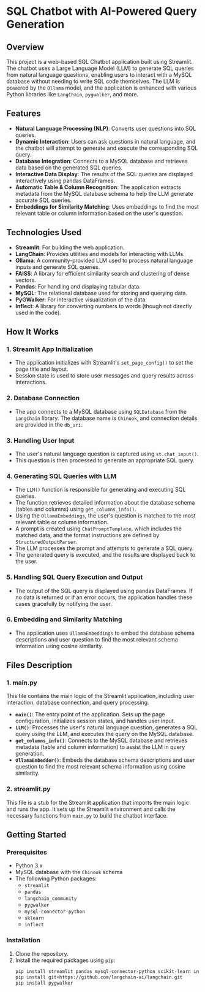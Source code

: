 # SQL Chatbot with AI-Powered Query Generation

## Overview

This project is a web-based SQL Chatbot application built using Streamlit. The chatbot uses a Large Language Model (LLM) to generate SQL queries from natural language questions, enabling users to interact with a MySQL database without needing to write SQL code themselves. The LLM is powered by the `Ollama` model, and the application is enhanced with various Python libraries like `LangChain`, `pygwalker`, and more.

## Features

- **Natural Language Processing (NLP)**: Converts user questions into SQL queries.
- **Dynamic Interaction**: Users can ask questions in natural language, and the chatbot will attempt to generate and execute the corresponding SQL query.
- **Database Integration**: Connects to a MySQL database and retrieves data based on the generated SQL queries.
- **Interactive Data Display**: The results of the SQL queries are displayed interactively using pandas DataFrames.
- **Automatic Table & Column Recognition**: The application extracts metadata from the MySQL database schema to help the LLM generate accurate SQL queries.
- **Embeddings for Similarity Matching**: Uses embeddings to find the most relevant table or column information based on the user's question.

## Technologies Used

- **Streamlit**: For building the web application.
- **LangChain**: Provides utilities and models for interacting with LLMs.
- **Ollama**: A community-provided LLM used to process natural language inputs and generate SQL queries.
- **FAISS**: A library for efficient similarity search and clustering of dense vectors.
- **Pandas**: For handling and displaying tabular data.
- **MySQL**: The relational database used for storing and querying data.
- **PyGWalker**: For interactive visualization of the data.
- **Inflect**: A library for converting numbers to words (though not directly used in the code).

## How It Works

### 1. **Streamlit App Initialization**
   - The application initializes with Streamlit's `set_page_config()` to set the page title and layout.
   - Session state is used to store user messages and query results across interactions.

### 2. **Database Connection**
   - The app connects to a MySQL database using `SQLDatabase` from the `LangChain` library. The database name is `Chinook`, and connection details are provided in the `db_uri`.

### 3. **Handling User Input**
   - The user's natural language question is captured using `st.chat_input()`.
   - This question is then processed to generate an appropriate SQL query.

### 4. **Generating SQL Queries with LLM**
   - The `LLM()` function is responsible for generating and executing SQL queries.
   - The function retrieves detailed information about the database schema (tables and columns) using `get_columns_info()`.
   - Using the `OllamaEmbeddings`, the user's question is matched to the most relevant table or column information.
   - A prompt is created using `ChatPromptTemplate`, which includes the matched data, and the format instructions are defined by `StructuredOutputParser`.
   - The LLM processes the prompt and attempts to generate a SQL query.
   - The generated query is executed, and the results are displayed back to the user.

### 5. **Handling SQL Query Execution and Output**
   - The output of the SQL query is displayed using pandas DataFrames. If no data is returned or if an error occurs, the application handles these cases gracefully by notifying the user.

### 6. **Embedding and Similarity Matching**
   - The application uses `OllamaEmbeddings` to embed the database schema descriptions and user question to find the most relevant schema information using cosine similarity.

## Files Description

### 1. **main.py**

This file contains the main logic of the Streamlit application, including user interaction, database connection, and query processing.

- **`main()`**: The entry point of the application. Sets up the page configuration, initializes session states, and handles user input.
- **`LLM()`**: Processes the user's natural language question, generates a SQL query using the LLM, and executes the query on the MySQL database.
- **`get_columns_info()`**: Connects to the MySQL database and retrieves metadata (table and column information) to assist the LLM in query generation.
- **`OllamaEmbedder()`**: Embeds the database schema descriptions and user question to find the most relevant schema information using cosine similarity.

### 2. **streamlit.py**

This file is a stub for the Streamlit application that imports the main logic and runs the app. It sets up the Streamlit environment and calls the necessary functions from `main.py` to build the chatbot interface.

## Getting Started

### Prerequisites

- Python 3.x
- MySQL database with the `Chinook` schema
- The following Python packages:
  - `streamlit`
  - `pandas`
  - `langchain_community`
  - `pygwalker`
  - `mysql-connector-python`
  - `sklearn`
  - `inflect`

### Installation

1. Clone the repository.
2. Install the required packages using `pip`:
   ```bash
   pip install streamlit pandas mysql-connector-python scikit-learn inflect
   pip install git+https://github.com/langchain-ai/langchain.git
   pip install pygwalker

